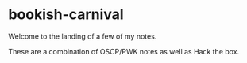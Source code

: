 # bookish-carnival

Welcome to the landing of a few of my notes. 

These are a combination of OSCP/PWK notes as well as Hack the box. 
